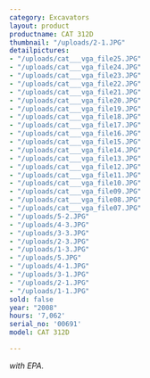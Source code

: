 ```yaml
---
category: Excavators
layout: product
productname: CAT 312D
thumbnail: "/uploads/2-1.JPG"
detailpictures:
- "/uploads/cat___vga_file25.JPG"
- "/uploads/cat___vga_file24.JPG"
- "/uploads/cat___vga_file23.JPG"
- "/uploads/cat___vga_file22.JPG"
- "/uploads/cat___vga_file21.JPG"
- "/uploads/cat___vga_file20.JPG"
- "/uploads/cat___vga_file19.JPG"
- "/uploads/cat___vga_file18.JPG"
- "/uploads/cat___vga_file17.JPG"
- "/uploads/cat___vga_file16.JPG"
- "/uploads/cat___vga_file15.JPG"
- "/uploads/cat___vga_file14.JPG"
- "/uploads/cat___vga_file13.JPG"
- "/uploads/cat___vga_file12.JPG"
- "/uploads/cat___vga_file11.JPG"
- "/uploads/cat___vga_file10.JPG"
- "/uploads/cat___vga_file09.JPG"
- "/uploads/cat___vga_file08.JPG"
- "/uploads/cat___vga_file07.JPG"
- "/uploads/5-2.JPG"
- "/uploads/4-3.JPG"
- "/uploads/3-3.JPG"
- "/uploads/2-3.JPG"
- "/uploads/1-3.JPG"
- "/uploads/5.JPG"
- "/uploads/4-1.JPG"
- "/uploads/3-1.JPG"
- "/uploads/2-1.JPG"
- "/uploads/1-1.JPG"
sold: false
year: "2008"
hours: '7,062'
serial_no: '00691'
model: CAT 312D

---
```

_with EPA._